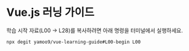 # Vue.js 러닝 가이드

학습 시작 자료(L00 → L28)를 복사하려면 아래 명령을 터미널에서 실행하세요.

```sh
npx degit yamoo9/vue-learning-guide#L00-begin L00
```